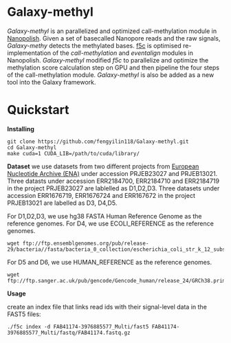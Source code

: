 # Galaxy-methyl
*Galaxy-methyl* is an parallelized and optimized call-methylation module in [Nanopolish](https://github.com/jts/nanopolish). Given a set of basecalled Nanopore reads and the raw signals, *Galaxy-methy* detects the methylated bases. [f5c](https://github.com/hasindu2008/f5c) is optimised re-implementation of the  *call-methylation* and *eventalign* modules in Nanopolish. *Galaxy-methyl* modified *f5c* to parallelize and optimize the methylation score calculation step on GPU and then pipeline the four steps of the call-methylation module. *Galaxy-methyl* is also be added as a new tool into the Galaxy framework.

# Quickstart 
**Installing**
```
git clone https://github.com/fengyilin118/Galaxy-methyl.git
cd Galaxy-methyl
make cuda=1 CUDA_LIB=/path/to/cuda/library/
```

**Dataset**
we use datasets from two different projects from [European Nucleotide Archive (ENA)](https://www.ebi.ac.uk/ena/browser/home) under accession PRJEB23027 and PRJEB13021. Three datasts under accession ERR2184700, ERR2184710 and ERR2184719 in the project PRJEB23027 are lablelled as D1,D2,D3. Three datasets under accession ERR1676719, ERR1676724 and ERR167672 in the project PRJEB13021 are labelled as D3, D4,D5. 

For D1,D2,D3, we use hg38 FASTA Human Reference Genome as the reference genomes.
For D4, we use ECOLI_REFERENCE as the reference genomes.
```
wget ftp://ftp.ensemblgenomes.org/pub/release-29/bacteria//fasta/bacteria_0_collection/escherichia_coli_str_k_12_substr_mg1655/dna/Escherichia_coli_str_k_12_substr_mg1655.GCA_000005845.2.29.dna.genome.fa.gz
```
For D5 and D6, we use HUMAN_REFERENCE as the reference genomes.
```
wget ftp://ftp.sanger.ac.uk/pub/gencode/Gencode_human/release_24/GRCh38.primary_assembly.genome.fa.gz
```

**Usage**

create an index file that links read ids with their signal-level data in the FAST5 files:

```
./f5c index -d FAB41174-3976885577_Multi/fast5 FAB41174-3976885577_Multi/fastq/FAB41174.fastq.gz
```

